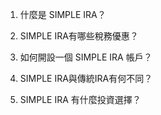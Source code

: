 

1. 什麼是 SIMPLE IRA？

2. SIMPLE IRA有哪些稅務優惠？

3. 如何開設一個 SIMPLE IRA 帳戶？

4. SIMPLE IRA與傳統IRA有何不同？

5. SIMPLE IRA 有什麼投資選擇？